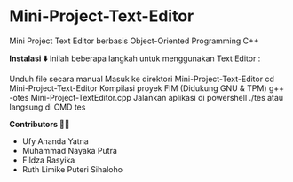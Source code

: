 # Mini-Project-Text-Editor
Mini Project Text Editor berbasis Object-Oriented Programming C++


**Instalasi ⬇️**
Inilah beberapa langkah untuk menggunakan Text Editor :

Unduh file secara manual 
Masuk ke direktori Mini-Project-Text-Editor cd Mini-Project-Text-Editor
Kompilasi proyek FIM (Didukung GNU & TPM) g++ -otes Mini-Project-TextEditor.cpp
Jalankan aplikasi di powershell ./tes atau langsung di CMD tes


**Contributors 🧑‍💻**
- Ufy Ananda Yatna
- Muhammad Nayaka Putra
- Fildza Rasyika
- Ruth Limike Puteri Sihaloho
